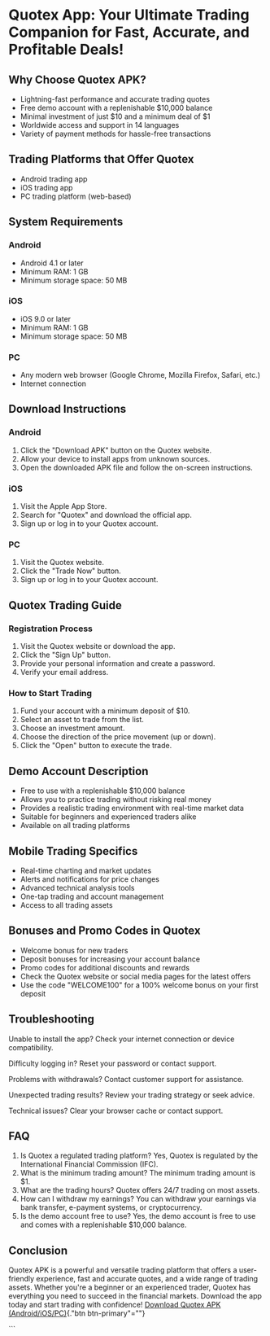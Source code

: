 # Quotex App: Your Ultimate Trading Companion for Fast, Accurate, and Profitable Deals!

## Why Choose Quotex APK?

-   Lightning-fast performance and accurate trading quotes
-   Free demo account with a replenishable \$10,000 balance
-   Minimal investment of just \$10 and a minimum deal of \$1
-   Worldwide access and support in 14 languages
-   Variety of payment methods for hassle-free transactions

## Trading Platforms that Offer Quotex

-   Android trading app
-   iOS trading app
-   PC trading platform (web-based)

## System Requirements

### Android

-   Android 4.1 or later
-   Minimum RAM: 1 GB
-   Minimum storage space: 50 MB

### iOS

-   iOS 9.0 or later
-   Minimum RAM: 1 GB
-   Minimum storage space: 50 MB

### PC

-   Any modern web browser (Google Chrome, Mozilla Firefox, Safari,
    etc.)
-   Internet connection

## Download Instructions

### Android

1.  Click the "Download APK" button on the Quotex website.
2.  Allow your device to install apps from unknown sources.
3.  Open the downloaded APK file and follow the on-screen instructions.

### iOS

1.  Visit the Apple App Store.
2.  Search for "Quotex" and download the official app.
3.  Sign up or log in to your Quotex account.

### PC

1.  Visit the Quotex website.
2.  Click the "Trade Now" button.
3.  Sign up or log in to your Quotex account.

## Quotex Trading Guide

### Registration Process

1.  Visit the Quotex website or download the app.
2.  Click the "Sign Up" button.
3.  Provide your personal information and create a password.
4.  Verify your email address.

### How to Start Trading

1.  Fund your account with a minimum deposit of \$10.
2.  Select an asset to trade from the list.
3.  Choose an investment amount.
4.  Choose the direction of the price movement (up or down).
5.  Click the "Open" button to execute the trade.

## Demo Account Description

-   Free to use with a replenishable \$10,000 balance
-   Allows you to practice trading without risking real money
-   Provides a realistic trading environment with real-time market data
-   Suitable for beginners and experienced traders alike
-   Available on all trading platforms

## Mobile Trading Specifics

-   Real-time charting and market updates
-   Alerts and notifications for price changes
-   Advanced technical analysis tools
-   One-tap trading and account management
-   Access to all trading assets

## Bonuses and Promo Codes in Quotex

-   Welcome bonus for new traders
-   Deposit bonuses for increasing your account balance
-   Promo codes for additional discounts and rewards
-   Check the Quotex website or social media pages for the latest offers
-   Use the code "WELCOME100" for a 100% welcome bonus on your
    first deposit

## Troubleshooting

Unable to install the app? Check your internet connection or device
compatibility.

Difficulty logging in? Reset your password or contact support.

Problems with withdrawals? Contact customer support for assistance.

Unexpected trading results? Review your trading strategy or seek advice.

Technical issues? Clear your browser cache or contact support.

## FAQ

1.  Is Quotex a regulated trading platform? Yes, Quotex is regulated by
    the International Financial Commission (IFC).
2.  What is the minimum trading amount? The minimum trading amount is
    \$1.
3.  What are the trading hours? Quotex offers 24/7 trading on most
    assets.
4.  How can I withdraw my earnings? You can withdraw your earnings via
    bank transfer, e-payment systems, or cryptocurrency.
5.  Is the demo account free to use? Yes, the demo account is free to
    use and comes with a replenishable \$10,000 balance.

## Conclusion

Quotex APK is a powerful and versatile trading platform that offers a
user-friendly experience, fast and accurate quotes, and a wide range of
trading assets. Whether you\'re a beginner or an experienced trader,
Quotex has everything you need to succeed in the financial markets.
Download the app today and start trading with confidence! [Download
Quotex APK
(Android/iOS/PC)](\%22https://traff.sbs/quotexonelink\%22){."btn
btn-primary"=""}

\`\`\`

